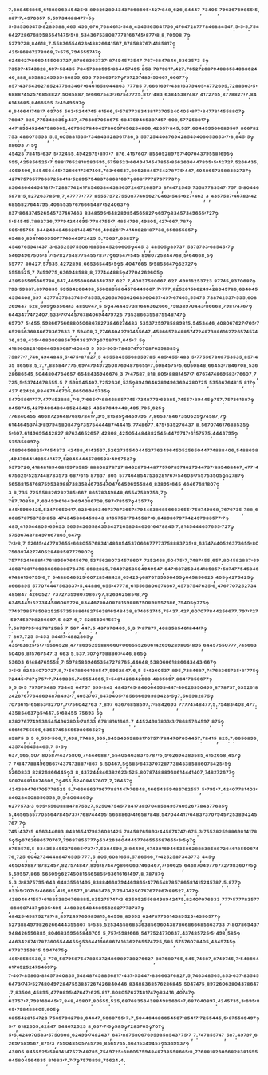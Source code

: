 ⁷:⁶⁸⁸⁴⁵⁶⁸⁶⁵·⁶¹⁶⁸⁸⁰⁶⁸⁴⁵⁴²⁵′³,⁸⁹⁸²⁶²⁸⁰⁴³⁴³⁷⁸⁶⁸⁶⁰⁵'⁴²⁷′⁸⁴⁸·⁶²⁶·⁸⁴⁴⁴⁷,⁷³⁴⁰⁵,⁷⁹⁶³⁶⁷⁶⁹⁸⁵⁵′⁵·⁸⁸⁷′⁷:⁴⁹⁷⁰⁶⁵⁷,⁵:⁵⁹⁷³⁴⁶⁸⁸⁴⁷⁷'⁵‽⁵'⁵⁸⁵⁹⁶⁹⁴⁷⁵′⁸²⁸⁹⁵⁸⁸·⁴⁶⁵'⁴⁹⁶·⁶⁷⁶·⁷⁶⁸⁴⁶¹³′⁵⁴⁸·⁴⁹⁴⁵⁵⁶⁵⁶⁴¹⁷⁹⁶·⁴⁷⁶⁴⁷²⁸⁷⁷⁷⁸⁴⁶⁸⁸⁴⁵⁴⁷:⁵'⁵′⁵:⁷⁵⁴⁶⁴²⁷²⁸⁶⁷⁶⁸⁹⁵⁸⁵⁵⁴¹⁴⁷⁵′⁵'⁸·⁵³⁴³⁶⁷⁵³⁸⁰⁸⁷⁷⁷⁸¹⁶⁶⁷⁴⁵'⁸⁷⁷′⁸·⁸·⁷⁰⁵⁰⁸·⁷‽⁵²⁷⁹⁷²⁸·⁸⁴⁶¹⁸·⁷:⁵⁵⁸³⁶⁵⁵⁴⁶²³′⁴⁸⁸²⁶⁶⁴¹⁵⁶⁷·⁶⁷⁸⁵⁸⁸⁷⁶⁷′⁴¹⁸⁵⁸¹⁷‽⁴²⁵′⁸⁶⁸⁶⁷²⁷⁸⁸⁶⁸·⁷'⁵⁷⁵·⁷⁹⁴⁵⁵⁵⁷⁴⁷‽⁶²⁴⁶⁶²⁷′⁸⁶⁶⁰⁴⁵⁵⁰⁶³⁷²⁷·⁸⁷⁸⁶⁸³⁶³⁷³⁷'⁸⁷⁴⁹⁴⁵⁷³⁵⁴⁷,⁷⁶⁷'⁶⁸⁴⁷⁸⁴⁶·⁶³⁶³⁵⁷³,⁵‽⁷³⁵⁹⁷′⁴⁷⁴³⁶²⁸·⁴⁹⁷'⁵³⁴³⁵,⁷⁸⁴⁵⁷³⁸⁸⁵⁹⁵′⁸⁶⁴⁴⁵⁷⁴⁹⁵,⁸⁵³,⁷⁸⁷⁹⁸¹⁷:⁴²⁷:⁷⁶⁵²⁷²⁶⁸⁷⁹⁴⁰⁸⁶⁵³⁴⁰⁶⁸⁶²⁴⁴⁶·⁸⁸⁸·⁸⁵⁵⁸⁸²⁴⁹⁵³⁵'⁸⁶⁸⁹⁵·⁶⁵³,⁷⁵⁵⁶⁶⁵⁷⁹⁷‽⁷⁹⁷²⁵⁷⁴⁸⁵'⁵⁹⁶⁶⁷·⁶⁶⁶⁷⁷‽⁸⁵⁷′⁴³⁷⁵⁴³⁶²⁷⁸⁵²⁴⁷⁷⁶⁸³⁴⁶⁷'⁶⁴⁶¹⁶⁵⁸⁰⁴⁴⁸⁶³,⁷⁷⁷⁸⁵,⁷:⁶⁶⁶¹⁶⁹⁷′⁴³⁸¹⁶³⁷⁹⁴⁰⁵'⁴⁷⁷²⁶⁹⁵:⁷²⁸⁸⁶⁰³′⁵'⁶⁸⁸⁸⁷⁴⁵²⁵⁷⁶⁸⁵⁸⁸²⁷:⁵⁰⁸⁵⁸⁸⁷·⁵'⁶⁶⁶⁷⁵⁴³′⁷⁶⁷⁵⁴⁷⁷²⁵:⁸¹⁷'⁴⁸³,⁶³⁸⁴⁵³⁸⁷⁴⁸⁷,⁴¹⁷²⁷⁶⁵·⁸⁷⁷⁸⁸²⁷'⁷:⁸⁴⁶¹⁴³⁶⁸⁵:⁸⁴⁶⁶⁵⁹⁵,³′⁴⁹⁴⁹⁵⁹⁷‽⁶·⁶⁴⁶⁶⁴¹⁷⁴⁸¹⁷,⁶⁹⁷⁰⁵,⁵⁶³′⁵²⁴⁴⁷⁴⁵,⁶¹⁵⁶⁶·⁵′⁵⁷⁸⁷⁷³⁸³⁴³⁸¹⁷³⁷⁰⁵²⁴⁰⁴⁰⁵'⁸⁷⁷'⁸⁴⁷⁷⁸¹⁴⁵⁵⁸⁸⁰⁷‽⁷⁶⁸⁴⁷,⁸²⁵·⁷⁷⁵³⁴²⁸³⁵‽⁴³⁷·⁴⁷⁶³⁸⁹⁷⁰⁵⁸⁶⁷⁵,⁶⁸⁴⁷⁵⁹⁴⁶⁵³⁸⁷⁴⁵⁷'⁶⁰⁸·⁵⁷⁷²⁵⁸⁸¹⁷‽⁴⁴⁷′⁸⁵⁵⁴⁵²⁴⁴⁷⁵⁸⁶⁶⁶⁵:⁴⁶⁷⁶⁵³⁷⁸⁴⁰⁴⁹⁷⁸⁶⁰⁵⁷⁶⁵⁶²⁵⁴⁸⁰⁶·⁴²⁶⁵⁷′⁸⁴⁵:⁵³⁷:⁶⁰⁴⁴⁵⁹⁵⁶⁶⁶⁸⁹⁵⁶⁷,⁸⁶⁶⁷⁸²⁷⁵³,⁴⁸⁶⁰⁷⁵⁵⁹³,⁵:⁵·⁶⁰⁵⁸⁸¹⁵³⁵′⁷³⁴⁸⁴³⁵²⁸⁹⁶¹⁷⁸⁶·³,⁵⁵⁷²⁵⁴⁴⁰⁸⁷⁶⁹⁴²⁸⁵⁴⁹⁴⁰⁶⁰⁵⁹⁶⁵³′⁷′⁸·⁸⁴⁵'⁵‽⁸⁸⁶⁹³,⁷'⁵‽⁴⁵⁴²⁵,⁷⁸⁴¹⁵'⁶³⁷,⁵'⁷²⁴⁵⁵·⁴⁹⁴²⁶⁷⁵'⁸⁹⁷'⁷,⁸⁷⁶·⁴¹⁵⁷⁶⁰⁷'⁸⁵⁵⁰⁵²⁸⁹⁷⁵⁷′⁴⁰⁷⁰⁴³⁷⁹⁵⁵⁸¹⁶⁹⁵‽⁵⁹⁵·⁴²⁵⁸⁵⁶⁵²⁵'⁷,⁵⁸⁸¹⁷⁶⁵²⁸¹⁸⁹⁸³⁵⁹⁵:⁵⁷⁵⁸⁵²³′⁶⁶⁴⁹⁴⁷⁴⁵⁴⁷⁸⁵⁵′⁸⁵⁶²⁶³⁶⁴⁴⁷⁸⁹⁵'⁵′⁴²⁷²⁷:⁵²⁶⁶⁴³⁵·⁴⁰⁵⁹⁴⁰⁶·⁶⁴⁵⁴⁵⁶⁴⁴⁵'⁷²⁶⁶⁶¹⁷³⁶⁷⁴⁰⁵:⁷⁸³′⁶⁶⁵³⁷:⁸⁰⁵²⁶⁸⁴⁵⁷⁵⁴²⁷⁸⁷⁷⁵′⁴⁴⁷·⁴⁰⁴⁸⁶⁵⁷²⁵⁸⁸³⁸²⁷³⁷‽⁴²⁷⁴⁷⁵⁷⁶⁵⁷⁷⁶⁶³⁷²⁵⁸⁴¹³′⁵²⁸⁹⁵⁷⁵⁴⁸³⁷³⁸⁶⁸¹⁶⁰⁷‽⁸⁶⁸¹⁷⁷⁷²⁷⁶⁷⁷⁷³⁷‽⁸³⁶⁴⁸⁶⁴⁴⁴⁹⁴¹⁸¹⁷'⁷²⁸⁸⁷⁷⁴²⁴¹⁷⁸⁵⁴⁶³⁸⁴⁴³⁸⁹⁶⁹⁷²⁴⁶⁷²⁶⁸⁵⁷³,⁸⁷⁴⁴⁷²⁵⁴⁵,⁷³⁵⁸⁷⁷⁸³⁵⁴⁷'⁷⁵⁷,⁵′⁸⁰⁴⁴⁶⁵⁸⁷⁸¹⁵·⁸²⁷²⁶³⁷⁸⁵′⁸·⁷·⁴⁷⁷⁷⁷'⁷⁷⁷,⁸⁵⁵⁵⁷⁹⁷²⁷⁵⁵⁰⁸⁷⁷⁴⁶⁵⁶²⁷⁰⁴⁶³′⁵⁴⁵'⁶²⁷'⁴⁶³,³,⁴³⁵⁷⁵⁸⁷′⁴⁶⁷⁸³′⁴²⁶⁸⁵⁵⁸²⁷⁶⁴⁴⁷⁹⁵:⁴⁰⁶⁵⁵³⁵⁷⁶⁷⁶⁶⁶⁵⁴⁸⁷'⁵²⁴⁰⁶³⁷‽⁸³⁷′⁸⁶⁴³⁷⁴⁵²⁶⁵⁴⁵⁷³⁷⁴⁶⁷⁴⁶³,⁸³⁴⁸⁵⁹⁵′⁶⁴⁸²⁸⁹⁸⁵⁴⁵⁶⁵⁸²⁷‽⁶⁹⁷‽⁸³⁴⁵⁷³⁴⁹⁶⁵⁵′⁷²⁷‽⁵'⁵⁴⁵⁴⁵:⁷⁸⁸²⁷³⁶·⁷⁷⁷⁹⁴²⁴⁴⁶⁹⁵′⁷⁷⁸⁴⁷⁵⁵′⁷,⁴⁸⁵⁴⁷⁹⁶·⁴⁹⁸⁰⁵·⁴²⁷′⁶⁶⁷·⁷⁸⁷‽⁵⁰⁵′⁶⁵⁷⁵⁵,⁶⁴⁴²⁴³⁴⁸⁴⁶⁶²⁸¹⁴³⁴⁵⁷⁶⁶·⁴⁰⁸²⁶¹⁷'⁴¹⁴⁰⁸²⁸¹⁸⁷⁷³⁸·⁶⁵⁶⁸⁵⁵⁸⁵⁷‽⁶⁹⁴⁸⁶·⁸⁹⁴⁷⁴⁶⁶⁹⁵⁰⁷⁷⁷⁴⁶⁴⁴⁹⁷²⁴²⁵,⁵:⁷⁹⁶³⁷:⁶³⁸⁹⁷‽⁴⁵⁴⁶⁷⁶⁵⁹⁴¹⁴³⁷,³′⁶³⁵²⁵⁹⁷⁵⁵⁰⁶¹⁶⁸⁵⁶⁸⁴⁵²⁶⁰⁶⁰⁵‽⁴⁴⁵,³,⁴⁸⁵⁰⁵‽⁸⁹⁷³⁷,⁵³⁷⁹⁷⁹³′⁶⁸⁵⁴⁵'⁷‽⁵⁴⁶⁹⁴⁹⁶⁷⁵⁰⁵′³,⁷′⁵⁷⁸²⁷⁶⁴⁸⁷⁷⁵⁴⁵⁵⁷⁸⁷′⁷‽⁶⁹⁵⁴⁷'⁵⁴⁵,⁸⁹⁸⁰⁷²⁵⁸⁴⁴⁷⁶⁸·⁵'⁶⁴⁶⁶⁸·⁵‽⁵⁹⁷⁷⁷,⁸⁰⁴²⁷·⁵⁷⁶³⁵·⁴²⁷²⁸⁹⁸·⁶⁶⁵³⁶⁵⁴⁴⁵'⁵‽⁵·⁴⁰⁴⁷⁶⁶⁵·⁵′⁵⁸⁵³⁶⁴⁷‽⁵²⁷²⁷‽⁵⁵⁵⁶⁵²⁵·⁷,⁷⁴⁵⁹⁷⁷⁵·⁶³⁶⁹⁴⁸⁵⁸⁸·⁸·⁷⁷⁷⁴⁴⁴⁸⁸⁵‽⁴⁷⁷⁰⁴²⁶⁹⁶⁰⁵‽⁴³⁸⁵⁸⁵⁵⁶⁵⁶⁶⁵⁷⁸⁶·⁶⁴⁷·⁴⁶⁵⁵⁶⁰⁸⁶⁴³⁴⁸⁷³⁷,⁶²⁷,⁷:⁴⁰⁸³⁷⁵⁸⁰⁶⁶⁷:⁶²⁷,⁴⁹⁸¹⁶²⁵³⁷²³,⁸⁷⁷⁴⁵·⁸³⁷⁰⁶⁸⁷‽⁷⁹³′⁵⁹⁸³⁷:⁸⁹⁷⁰⁸³⁵,⁵⁹⁵³⁴²⁶⁶⁴⁹⁸·⁵⁵⁶⁰⁸⁹⁵⁸⁶⁴⁵⁷⁶⁴⁴⁹⁶⁰⁷:⁷'⁷⁷⁷·⁸²⁵²⁶¹⁵⁶⁶²⁴⁹⁴²⁸⁰⁴⁵⁷⁸⁶·⁶³⁴⁰⁴⁵⁴⁹⁵⁴⁴⁰⁸·⁶⁹⁷,⁴³⁷⁷⁸³⁷⁶⁸³⁷⁴⁵'⁷⁸⁵⁵⁵:⁶²⁶⁵⁸⁷⁶³⁶²⁶⁴⁸⁹⁶⁰⁴⁵⁷′⁴⁹⁷′⁶⁷⁴⁶⁵:⁵⁵⁴⁷⁵,⁷⁸⁸⁷⁴²⁵³⁷'⁵⁹⁵:⁶⁰⁸²⁶⁹⁴⁴⁷,⁵²⁸·⁶⁰⁵‽⁶³⁵⁶⁴¹³,⁴⁸⁵⁰⁷⁴⁷·⁵,⁵‽⁴⁷⁴⁴⁴⁹⁷³⁸¹⁶⁴⁶³⁶²⁶⁶⁶·⁷⁹⁸³⁸⁹⁷⁰⁴⁴³′⁸⁶⁶⁶⁸·⁷⁹⁸¹⁷⁴⁷⁶⁷‽⁶⁴⁴³⁴⁷⁷⁴⁷²⁴⁰⁷·⁵³³′⁷′⁷⁴⁴⁵⁷⁶⁷⁸⁴⁰⁶⁹⁴⁴⁷⁹⁷²⁵,⁷³⁵³⁸⁶⁶³⁵⁵⁸⁷⁵⁵⁴⁸⁷⁴⁷‽⁶⁹⁷⁰⁷,⁵'⁴⁵⁵:⁵⁹⁸⁶⁶⁷⁵⁶⁶⁸⁸⁰⁵⁰⁶⁸⁶⁷⁸²⁷³⁸⁴⁶²⁷⁴⁴⁸³,⁵³⁵³⁷²⁵⁹⁷⁸⁵⁸⁸⁹⁸¹⁵:⁵⁴⁵³⁴⁴⁶·⁴⁰⁸⁰⁶⁷⁶²⁷′⁷⁰⁵′⁷⁶⁵²⁸⁵⁶³⁶⁸⁴⁶⁶⁷⁸³⁶⁷⁶³³,⁷,⁵⁹⁴⁰⁸·⁷·⁷⁷⁴⁶⁴⁰⁴²⁷⁹⁷⁴⁵⁵⁶⁴⁷:⁴⁵⁸⁶⁶⁵⁷⁸⁴⁸⁸⁵⁷⁴⁷²⁴⁸⁷³⁸⁸⁶¹⁶²⁷²⁶⁵⁷⁴⁵⁷⁴³⁶·⁸³⁸·⁴³⁵′⁴⁶⁸⁰⁸⁰⁸⁸⁵⁶⁷⁹⁴³⁸³⁷′⁷‽⁶⁷⁵⁸⁷⁹⁷·⁶⁴⁵'⁷,⁵‽⁴¹⁸⁵⁶⁰⁸²⁴¹⁶⁶⁶⁴⁶⁵⁸⁹⁶⁸⁷′⁴⁰⁸⁴⁵,⁵,⁵⁹³′⁵⁰⁵'⁷⁸⁴⁶⁷⁴⁷⁰⁷⁰⁸⁷⁶³⁵⁸⁶⁸⁵‽⁷⁵⁸⁷⁷′⁷·⁷⁴⁶·⁴⁹⁴⁴⁸⁴⁵·⁵'⁴⁷⁵'⁸⁷⁸²⁷·⁵,⁴⁵⁵⁵⁸⁴⁵⁵⁵⁶⁸⁹⁵⁹⁷⁸⁵,⁴⁸⁵′⁴⁵⁵'⁴⁸³,⁵'⁷⁷⁵⁵⁶⁷⁸⁰⁸⁷⁵³⁵³⁵·⁸⁵⁷′⁴³⁵,⁸⁶⁵⁶⁸·⁵·⁷:⁷:⁸⁸⁵⁸⁴⁷⁷⁷⁵·⁶⁹⁷⁴⁷⁹⁴⁹⁷²⁵⁰⁸⁷⁶⁹⁴⁸⁷⁶⁶⁵⁵'⁷:⁶⁰⁸⁴⁵⁷⁵'⁵:⁶⁰⁵⁰⁸⁴⁸·⁶⁶⁴⁵³′⁷⁸⁴⁶⁷⁰⁸·⁵³⁶²⁸⁶⁸⁶⁵⁴⁵·⁵⁰⁴⁴⁸⁰⁴⁷⁶⁴⁶⁵⁷,⁶⁵⁴⁸⁴³⁵⁹⁴⁶⁶⁷⁶·³,⁷'⁴⁷⁵⁸⁷·⁸¹⁸·⁸⁰⁵'⁸⁸⁸¹⁴⁵⁷′⁷'⁶⁷⁶⁷⁴⁷⁴⁸⁶⁹⁵⁸³′⁷⁶⁶⁰⁷·⁷,⁷²⁵·⁵′⁵³⁷⁴⁴⁶⁷⁸⁵⁵⁵:⁵,⁷,⁵⁹⁸⁹⁴⁵⁴⁰⁷:⁷²⁵²⁶³⁶·⁵³⁵‽⁸⁹⁴⁹⁶⁴⁶²⁸⁹⁴⁹⁶³⁶⁹⁴²⁸⁰⁷²⁵,⁵³⁵⁶⁶⁷⁶⁴⁸¹⁵,⁸¹⁷‽⁴²⁷,⁶²⁴²⁶·⁸⁸⁴⁸⁷⁴⁴⁶⁷⁰⁵:⁶⁶⁵⁰⁶⁹⁴⁹⁷³⁵‽⁵⁴⁷⁰⁵⁸⁶¹⁷⁷⁷:⁴⁷⁷⁴⁵³⁸⁸⁸·⁷′⁶·⁷′⁶⁶⁵′⁷'⁸⁸⁴⁶⁸⁸⁵⁷⁷⁴⁵'⁷³⁴⁸⁷⁷³′⁶³⁸⁸⁵·⁷⁴⁵⁵⁷'⁸⁹⁴⁴⁵‽⁷⁵⁷:⁷⁵⁷³⁶¹⁶⁸⁷‽⁸⁴⁵⁰⁷⁴⁵:⁴²⁷⁹⁴⁰⁶⁴⁸⁶⁴⁰⁵²⁴³⁴²⁵,⁴³⁵⁸⁷⁶⁴⁹⁴⁴⁸·⁴⁰⁵·⁷⁰⁵·⁶²⁵‽⁷⁷⁴⁸⁴⁰⁴⁵⁵,⁴⁶⁶⁸⁷²⁶⁶⁴⁸⁷⁶⁸⁶⁷⁸⁴¹⁷:³′⁵·⁸¹⁵⁸⁵‽⁴⁴⁵⁹⁷⁹⁵,⁷:⁸⁶⁵³⁷⁸⁴⁶⁷³⁵⁰⁵²⁵‽⁷⁴⁵⁸⁷·⁷‽⁶¹⁴⁴⁶⁴⁵³⁷⁴³′⁸⁹⁷⁹⁴⁵⁸⁰⁸⁴⁷‽⁷³⁵⁷⁵⁴⁴⁴⁴⁸⁷'⁴⁴⁴¹⁵·⁷⁷⁴⁸⁶⁷⁷·⁴⁷⁵'⁶³⁵²⁷⁶⁴³⁷,⁸·⁵⁶⁷⁰⁷⁴⁶¹⁷⁶⁸⁸⁵³⁵‽⁵′⁶⁰⁷:⁶¹⁴⁹⁶⁹⁵⁴⁴²⁸²⁷,⁸⁷⁶³⁴⁶⁵²⁶⁵⁷:⁴²⁸⁰⁸·⁴²⁵⁰⁵⁴⁴⁸⁴⁸⁸²⁵⁴⁵′⁴⁴⁷⁹⁷⁴⁷'⁶¹⁵⁷⁵⁷⁵:⁴⁴⁴³⁷⁹⁵‽⁵²⁵³⁵⁸⁸⁹⁷‽⁴⁵⁸⁹⁶⁶⁵⁶⁸²⁵′⁷⁴⁵⁴⁸⁷³,⁴²⁴⁶⁸·⁴¹⁴³⁵³⁷:⁵²⁶²⁷³⁵⁵⁴⁰⁴⁴⁵²⁷⁷⁶³⁴⁹⁶⁴⁵⁰⁵²⁵⁶⁵⁰⁴⁴⁷⁷⁴⁸⁸⁸⁴⁰⁶·⁵⁴⁸⁸⁶⁹⁸·⁴⁹⁴⁷⁶⁴⁴¹⁴⁸⁶⁵⁴¹⁴⁷⁷·⁵²⁸⁴⁵⁴⁴⁴⁵⁷⁸⁶⁵⁰³′⁴⁹⁶⁷⁵²⁷‽⁵³⁷⁰⁷²⁶·⁴¹⁸⁴⁸¹⁸⁹⁴⁶⁸¹⁵⁹⁷³⁵⁸⁵'⁸⁸⁸⁰⁸²⁷⁸⁷²⁷′⁸⁴⁶²⁸⁷⁶⁴⁴⁸⁷⁷⁵⁷⁶⁷⁸⁹⁷⁴⁶²⁷⁹⁴⁴⁷³⁷′⁸³⁵⁴⁶⁸⁴⁶⁷·⁴⁷⁷'⁴⁶⁷⁵⁶²⁵′⁵²⁵⁷⁴⁴⁸⁷⁸³⁵⁷³,⁶⁸⁷′⁶¹⁵,⁸⁷⁶³⁷,⁸⁰⁵,⁵⁷⁷⁴⁶⁴⁸⁵⁴⁷⁵³⁶²⁸¹⁷⁶⁷'⁵⁴⁶⁰³′⁷⁵⁵⁷⁵³⁵⁰⁵‽⁵²⁷⁸⁷‽⁵⁶⁵⁶⁸¹⁵⁴⁷⁶⁸⁷⁵⁹⁵³⁸⁹⁸⁸⁷³⁸³⁵⁸⁴⁶⁷³⁵⁴⁷⁰⁴⁷⁶⁴⁵⁹⁶⁹⁵⁵⁸⁴⁶·⁸³⁸⁹⁵'⁶⁴⁵,⁴⁶⁴⁶⁷⁶⁸¹⁸⁰⁷‽³,⁸·⁷³⁵,⁷²⁵⁵⁵⁸⁸²⁶²⁸²⁷⁸⁵'⁶⁶⁷,⁸⁶⁵⁷⁸³⁴⁹⁸⁴⁸·⁶⁵⁵⁴⁷⁵⁸⁹⁷⁵⁶·⁷‽⁷⁸⁷:⁷⁰⁸⁵⁸·⁷:⁶³⁴⁹³′⁶¹⁶⁴³′⁶⁹⁴⁰⁸⁶⁷⁰⁸·⁵⁸⁷'⁷⁸⁵⁵⁷‽⁴³⁵⁷⁷‽⁸⁴⁵′⁵⁹⁶⁰⁴²⁵:⁵³⁴⁷⁵⁶⁵⁰⁶¹⁷:⁸²³′⁶²⁶³⁴⁶⁷³⁷⁸⁷³⁶⁵⁷⁴⁷⁹⁴⁴⁸³⁸⁶⁸⁵⁶⁶⁶³⁶⁵⁵'⁷⁵⁸⁷⁴⁹⁸⁶⁸·⁷⁶⁷⁶⁷³⁵,⁷⁸⁸·⁶⁰⁶⁸⁵⁷⁸⁷⁵³⁷³³′⁸⁵³,⁴⁷⁴³⁴⁵⁸⁶⁶⁴⁵⁹⁸⁴³,⁸¹⁶⁵⁷⁵⁸¹⁷⁶⁴⁵⁵⁸⁷'⁶·⁸⁴⁸⁹⁸⁶⁷⁹⁷⁷⁴²⁴⁹⁷⁹⁸³⁵⁷⁷′⁷‽⁴⁸⁵·⁴¹⁵⁵⁴⁴⁸⁰⁵'⁶⁵⁶⁹³,⁵⁶⁵⁵⁴³⁶⁵⁵⁸⁴³⁵³⁴³⁷²⁶⁵⁸⁹⁴⁴⁶⁹⁶¹⁶⁴⁷⁸⁸⁴⁵′⁷:⁸¹⁴⁵⁴⁴⁴⁶⁵⁷⁶⁵⁵′⁷²⁷‽⁵⁷⁵⁹⁶⁷⁴⁸⁷⁸⁴⁹⁷⁰⁶⁷⁸⁶⁵·⁶⁴⁷‽⁷′³′⁸·⁷,⁵²⁶¹⁵′⁴⁴⁷⁷⁸⁷⁶⁵⁵'⁶⁶⁸⁰⁵⁵⁷⁶⁸³⁴¹⁴⁸⁶⁸⁵⁴⁵³⁷⁰⁶⁶⁶⁷⁷⁷⁷³⁷⁵⁸⁸⁸³⁷³⁵'⁸·⁶³⁷⁴⁷⁴⁴⁰⁵²⁶³⁷³⁶⁵⁵'⁸⁰⁷⁵⁶³⁸⁷⁴²⁷⁷⁴⁰⁵²⁸⁴⁸⁸⁵⁸⁷⁷⁷⁹⁸⁰⁷‽⁷⁵⁷⁷⁵²⁴¹⁶⁸⁸¹⁴⁷⁶¹⁸⁹⁵⁰⁷⁶⁴⁵⁶⁷⁶·⁵³⁷⁵⁶²⁸⁰⁷³⁴⁵⁷⁸⁶⁰⁷,⁷²⁵²⁴⁶⁸·⁵⁰⁴⁷⁵'⁷·⁷⁴⁸⁷⁴⁵⁵·⁶⁵⁷:⁸⁰⁴⁵⁸²⁸⁸⁷'⁶⁹⁴⁸⁶³⁷⁸⁸¹⁷⁸⁶⁸⁶⁶⁸⁶⁸⁸⁸⁰⁷⁶⁴⁷⁵,⁸⁶⁸²⁸²⁵:⁷⁶⁴⁹⁷²⁵⁸⁵⁰⁴⁹⁴⁹⁵⁴⁷,⁶⁴⁷′⁶⁸⁷²⁵⁰⁴⁶⁴¹⁸⁵⁸⁵⁷'⁵⁸⁷⁴⁷⁷⁵⁴⁵⁸⁴⁶⁶⁷⁴⁸⁶¹⁵⁰⁷⁵⁵′⁶·⁷,⁵′⁴⁸⁸⁰⁴⁶⁵²⁵′⁶⁰⁷²⁸⁵⁴⁸⁴²⁸·⁶⁹⁴²⁵‽⁶⁸⁷⁶⁷³⁵⁶⁵⁰⁴⁵⁵‽⁶⁴⁵⁸⁵⁶⁶²⁵,⁴⁰⁵‽⁴²⁷⁵⁴²⁵‽⁸⁶⁶⁶⁸⁹⁵,⁵⁷⁷⁰⁷⁴⁴⁴⁷⁵⁶³⁶³⁷'⁵:⁴⁴⁸⁸⁶·⁶⁵⁵'⁴⁷⁷⁷⁸·⁶¹⁵⁵⁶⁵⁸⁰⁶⁹⁷⁴⁶⁶⁷·⁴⁵⁷⁶⁷⁵⁴⁷⁶³⁵′⁶·⁴⁷⁶⁷⁷⁰⁷²⁵²⁷³⁴⁴⁸⁵⁸⁴⁷,⁴²⁶⁰⁵²⁷,⁷³⁷²⁷³⁵⁹⁸⁰⁷⁹⁸⁶⁷‽⁷:⁸²⁶³⁶²⁵⁸⁵'⁸·⁷‽⁶³⁴⁵⁴⁴⁵'⁵²⁷³⁴⁴⁵⁸⁶⁰⁶⁹⁷²⁶·⁸³⁴⁴⁶⁷⁸⁰⁴⁰⁸⁷⁸¹⁵⁹⁸⁸⁶⁷⁵⁰⁸⁹⁸⁹⁵⁷⁶⁸⁶·⁷⁹⁴⁰⁵‽⁷⁷⁵‽⁷⁷⁴⁹⁷⁹⁸⁵⁷⁸⁵⁰⁸²⁵²⁵⁵⁷³⁵³⁸⁸⁶¹⁸²⁷⁵⁶³⁸¹⁶⁹⁴⁸⁴³⁸·⁸⁷⁴⁶⁵³⁷⁴⁵·⁷⁵⁴³⁷:⁴²⁷·⁶⁰⁷⁰⁷⁷⁸⁴⁴²⁵⁶⁶⁷⁷:⁷⁹⁷′⁷²⁷,⁵⁹⁷⁴⁵⁸⁷⁹⁸²⁶⁶⁸⁹⁷:⁵,⁸²⁷'⁶·⁷,⁵²⁸⁵⁶⁰⁶¹⁵⁵⁷‽⁷:⁵⁸⁷⁹⁷⁹⁵′⁶²⁷⁸⁷²⁵⁸⁵,⁷,⁵⁶⁷,⁴⁴⁷:⁵,⁴³⁷³⁷⁰⁴⁰⁵·⁵·³,⁷′⁸⁷⁸⁷⁷·⁴⁰⁸³⁵⁸⁵⁴⁶¹⁸⁴⁴¹⁷‽⁷,⁸⁶⁷:⁷²⁵,⁵′⁴⁵³,⁵⁴⁴¹⁷′⁴⁸⁸²⁸⁶⁵‽⁴³⁵′⁶³⁶²⁵′⁵'⁷'⁵⁵⁶⁶⁵²⁸·⁴⁷⁷⁸⁶⁹⁵²⁵⁵⁸⁸⁶⁶⁶⁰⁷⁰⁶⁶⁵⁵⁵²⁶⁰⁶¹⁴²⁶⁹⁶²⁸⁹⁸⁰⁵'⁸⁹⁵,⁶⁴⁴⁵⁷⁵⁵⁰⁷⁷⁷·⁷⁴⁵⁶⁶³⁵⁰⁴⁰⁶·⁸¹⁵⁷⁶⁷⁵⁴⁷·³,⁶⁶³,⁵·⁵³⁷·⁷⁰⁷‽⁷⁹⁸⁸⁸⁰⁷′⁴⁴⁶·⁸⁶⁵‽⁵³⁶⁰³,⁶¹⁴⁸⁴⁷⁶⁵⁵⁵⁸·⁷'⁵⁹⁷⁸⁵⁸⁶⁹⁴⁶⁵³⁵⁴⁷²⁷⁸⁷⁶⁵:⁴⁴⁶⁴⁸·⁵³⁸⁰⁶⁰⁶¹⁸⁸⁶⁶⁴³⁴⁴³′⁶⁶⁷‽³′⁵′³,⁸²⁴²⁴⁰⁷⁰⁷²⁷:⁸·⁷'⁵⁶⁷⁸⁶⁰⁶¹⁶⁸⁵⁴⁷·⁵⁹⁵²⁸⁴⁷:⁶·⁵,⁵'⁴²⁶⁰⁵³⁷,⁸⁹⁵·⁷³⁸⁴⁶⁸⁷·⁷⁴⁷⁶⁸³⁶⁵⁷²⁵'⁸¹⁷⁷⁵‽⁷²⁴⁴⁵'⁷⁸⁷‽⁷⁵⁷′⁷:⁷⁴⁶⁹⁸⁰⁵:⁷⁴⁵⁵⁵⁴⁶⁶⁵·⁷'⁵⁴⁸¹⁴²⁶⁶⁴²⁶⁰³,⁴⁸⁶⁵⁶⁹⁷·⁸⁶⁴¹⁷⁸⁵⁰⁶⁷⁷‽⁵·⁵,⁵'⁵,⁷⁵⁷⁵⁷⁵⁴⁸⁵,⁷³⁴⁴⁵,⁶⁴⁷⁵⁷,⁶⁹⁵′⁸⁴³,⁴⁸⁴³⁷⁴⁵′⁸⁴⁶⁰⁶⁴⁵⁵³′⁴⁴⁷′⁴⁰⁶²⁶³⁵⁰⁴⁹⁵·⁸⁷⁷⁸⁷³⁷·⁶³⁵²⁶¹⁸²⁴²⁶⁷⁶⁷⁷⁶⁴⁸⁶⁹⁴⁸⁷⁸⁴⁹³′⁷·⁴⁰⁵³⁷⁰⁷·⁶⁴⁷⁹⁴⁰⁵′⁷⁸⁵⁶⁶⁶⁶⁹⁸⁹⁸⁹⁴²³′⁵‽⁷:⁵⁶⁵⁹⁸²⁸⁷⁵‽⁷⁰⁷³⁶¹⁵'⁶⁵⁸⁵³′⁸²⁷⁰⁷:⁷′⁷⁵⁶⁰⁴²⁷⁶³,⁷·⁸⁹⁷,⁶³⁶⁷⁶⁸⁵⁸⁵⁹⁷:⁷′⁵⁸⁴²⁶⁹³,⁷⁷⁷⁷⁴⁷⁴⁸⁴⁷⁷:⁵:⁷⁹⁴⁸³′⁴⁰⁸·⁴⁷⁷:⁴³⁵⁸⁵⁴⁶³⁷‽⁵'⁴⁴⁷:⁵'⁶⁸⁴⁵⁵,⁷⁵⁶⁹³,⁵‽⁸³⁸²⁷⁶⁷⁷⁴⁹⁵³⁶⁵⁴⁵⁴⁹⁶²⁸⁰³′⁷⁸⁵³³,⁶⁷⁸¹⁸¹⁶¹⁶⁶⁵:⁷,⁴⁴⁵²⁴⁹⁸⁷⁸³³′³′⁷⁸⁶⁸⁵⁷⁶⁴⁵⁹⁷,⁸⁷⁵‽⁶⁵⁶¹⁶⁷⁵⁵⁵⁹⁵·⁶³⁵⁵⁷⁴⁵⁶⁵⁵⁵⁹⁸⁰⁵⁶⁵²⁷‽⁸⁹⁸⁷⁵,³,⁵,⁶·⁵⁹⁵′⁵⁰⁶·⁷·⁴⁹⁸·⁷⁷⁴⁸⁵·⁶⁶⁵:⁶⁴⁵³⁴⁰⁵⁹⁸⁶⁸¹⁷⁰⁷⁵⁷′⁷⁸⁴⁴⁷⁰⁷⁰⁵⁴⁴⁵⁷:⁷⁸⁴¹⁵,⁸²⁵:⁷:⁶⁶⁵⁰⁸⁹⁶·⁴³⁵⁷⁴⁵⁶⁴⁵⁸⁴⁶⁵:⁷,⁵'⁵‽⁶³⁷·⁵⁶⁵:⁵⁰⁷,⁸⁰⁵⁸⁷'⁴³⁷⁵⁸⁰⁶·⁷'⁴⁴⁴⁶⁸⁸⁷·⁵⁵⁴⁰⁵⁴⁶³⁸³⁷⁵⁷⁸⁷′⁵·⁵′⁶²⁶⁹⁴³⁸³⁵⁸⁵·⁴¹⁵²⁶⁵⁸·⁴⁵⁷‽⁷,⁷'⁸⁴⁷⁷⁸⁸⁴⁹⁶⁹⁶⁶⁷′⁴³⁷⁴⁷³⁸⁸⁷'⁸⁶⁷,⁵·⁵⁰⁴⁶⁷:⁵‽⁵⁸⁵′⁶⁴⁷³⁷⁰⁷²⁸⁷⁷³⁸⁴⁵³⁸⁵⁸⁸⁶⁰⁷⁵⁴²⁵'⁵‽⁵²⁶⁰⁸³³,⁸²⁸²⁶⁸⁶⁶⁴⁴⁵‽³,⁸·⁴³⁷²⁴⁴⁸⁴⁶³⁸²⁶²³′⁵²⁵:⁸⁰⁷⁸⁷⁴⁸⁸⁸⁹⁶⁸⁶¹⁴⁴⁴¹⁴⁰⁷·⁷⁴⁸²⁷²⁶⁷⁷‽⁵⁰⁸⁷⁶⁸⁸¹⁴⁸⁷⁴⁶⁰⁵·⁷‽⁴⁵⁵:⁵²⁴⁰⁸⁴⁵⁷⁶⁰⁷·⁷·⁷⁶⁴⁵⁷‽⁴³⁴³⁸⁰⁴⁷⁶¹⁷⁰⁵⁷⁷⁸⁵²⁵,⁵:⁷′⁶⁶⁶⁸⁶³⁷⁹⁶⁷⁷⁸⁸¹⁴⁴⁷′⁷⁶⁶⁴⁸·⁴⁶⁶⁵⁴³⁵⁹⁴⁸⁶⁷⁶²⁵⁵⁷,⁵'⁷⁹⁵'⁷:⁴²⁴⁰⁷⁷⁸¹⁴⁰³′⁸⁴⁶²⁸⁴⁵⁰⁸⁶⁵⁶⁵⁵⁸·⁵·⁵′⁸⁰⁶⁴⁸⁶⁵‽⁶²⁷⁷⁵⁷³′³,⁶⁹⁵'⁵⁵⁶⁰⁸⁸⁸⁴⁷⁸⁷⁵⁶²⁷:⁵²⁵⁰⁴⁷⁵⁴⁵′⁷⁸⁴¹⁷³⁸⁹⁷⁰⁴⁸⁵⁶⁴⁹⁵⁷⁴⁰⁵²⁶⁷⁷⁸⁴³⁷⁷⁶⁸⁵‽⁵:⁴⁶⁵⁶⁵⁵⁵⁷⁷⁰⁵⁵⁶⁴⁷⁸⁴⁵⁷³⁷'⁷⁶⁸⁷⁴⁴⁴⁹⁵'⁵⁶⁶⁸⁸⁶³′⁴¹⁶⁵⁸⁷⁸⁴⁸·⁵⁴⁷⁰⁴⁴⁴¹⁷′⁶⁴⁸³⁷³⁷⁰⁷⁹⁴⁵⁷²⁵³⁸⁹⁴²⁴⁵⁷⁶⁷,⁷‽⁷⁴⁵'⁴³⁷'⁵,⁶⁵⁶³⁴⁴⁶⁸³,⁸⁴⁸¹⁶⁵⁴¹⁷⁹⁸³⁶⁰⁸¹⁴²⁵,⁷⁸⁴⁵⁸⁷⁶⁵⁸⁹³′⁴⁴⁵⁸⁷⁴⁷⁴⁷'⁶⁷⁵:³′⁷⁵⁵³⁸²⁵⁹⁸⁸⁶⁹⁸¹⁴¹⁷⁸⁵‽⁵‽⁶⁷⁶²⁶⁸⁶⁵⁷⁰⁷⁶⁷·⁷⁹⁶⁸⁷⁸⁵⁵⁷⁷⁷‽⁵³⁴²⁶³⁶⁰⁴⁴⁴⁵⁷⁷⁶⁶⁵⁵⁵⁵⁸⁷⁶⁵⁵′³′⁵‽⁷‽⁸⁷⁵⁸⁵⁷⁵:⁵,⁶³⁴³⁵³⁴⁵⁵²⁷⁹⁸⁸⁵′⁷²⁷'⁷:⁵²⁸⁴⁵⁹⁸·³′⁸⁴⁴⁹⁸·⁶⁷⁴³⁸¹⁶⁹⁴⁶⁵³⁵⁸⁶²⁸⁸⁸³⁸⁵⁸⁸⁷²⁶⁴⁶¹⁸⁵⁵⁰⁶⁷⁴⁷⁶·⁷²⁵,⁶⁰⁴²⁷³⁴⁴⁴⁸⁸⁴⁷⁶⁵⁹⁵′⁷⁷⁷:⁵,⁸⁰⁵·⁶⁰⁸¹⁶⁵⁵:⁵⁷⁸⁶⁵⁶⁶·⁷'⁴²⁵²⁵⁸⁷³⁴³⁷⁷³,⁴⁴⁵‽⁴⁶⁵⁰⁴⁹⁸⁸⁷′⁸⁷⁸²⁴⁵⁷:⁸²⁷⁵⁷⁴⁸⁴⁷:⁸⁹⁶¹⁸⁷⁴⁴⁷‽⁸⁶⁶⁰⁶³⁷⁴⁶³⁴⁶⁷:⁷'⁶⁰⁶²⁵,⁶⁴⁶⁸⁷⁰⁴⁹⁷⁷⁶⁷⁷²⁷⁹⁸³⁶⁰⁷'⁵‽⁵:⁵⁹⁵⁵⁷:⁸⁶⁶·⁵⁶⁵⁰⁵‽⁶²⁷⁴⁵⁰⁸¹⁵⁵⁶⁵⁸⁵⁵′⁶³⁶¹⁶¹⁶¹⁴⁹⁷:⁸·⁷⁸⁷⁸⁷‽⁵:³,³′⁸³⁷⁵⁷⁹⁵′⁶⁴³,⁶⁴⁸³⁵⁵⁶¹⁴⁹⁵·⁸³⁸⁸⁴⁶⁶⁸⁷⁹⁴⁴⁶⁹⁸⁶⁵′⁴⁷⁷⁶⁵⁴⁸⁷⁸⁵⁷⁸⁶⁵⁸¹⁴¹⁵²⁴⁵⁷⁸⁷:⁵:⁸⁷⁷‽⁸³³′⁵′⁷⁰⁷'⁵′⁴⁶⁶⁶⁵,⁴¹⁵·⁸⁵⁵⁷⁷·⁸¹⁴¹⁶³⁴⁷⁶·⁷′⁷⁶⁴⁷⁴²⁵⁰⁷⁴⁷⁶⁷⁷⁸⁶⁷′⁸⁸⁵²⁷:⁴⁷⁷‽⁴³⁸⁰⁴⁶⁴¹⁵⁵⁷'⁶¹⁸⁸⁵³⁸⁰⁶⁷⁶⁸⁸⁸⁵:⁸³⁵²⁷⁵⁷⁴⁷'³,⁶³⁵⁹⁵²⁵⁵⁶⁸⁴⁹⁸⁹⁴²⁴⁷⁵:⁸²⁴⁰⁷⁰⁷⁶⁶³³,⁷⁷⁷'⁵⁷⁷⁷⁸³⁵⁷⁷,⁸⁶⁸⁹⁸⁷⁴³⁷‽⁶⁰⁵′⁴⁰⁵,⁴⁴⁶⁸⁸²⁵⁴⁸⁴⁶⁸⁵⁵⁶²⁸²⁷⁷⁷³⁷³⁷‽⁴⁸⁴²⁵′⁴⁹⁸⁷⁵²⁷⁸⁷'⁸·⁸⁹⁷²⁴⁵⁷⁶⁵⁵⁸⁹⁸¹⁵:⁴⁴⁵⁵⁸·⁸⁹⁵⁵³,⁶²⁴⁷⁸⁷⁷⁶⁶¹⁴³⁸⁹⁵²⁵'⁴³⁵⁰⁵⁷⁷‽⁵²⁷³⁸⁸⁴⁹⁷⁹⁸²⁶²⁶⁶⁴⁴⁴³⁵⁵⁶⁰⁷,⁵'⁵³⁵·⁵²⁵³⁴⁵⁵⁸⁶⁸⁵³⁶³⁸⁵⁶⁹⁶⁰⁴³⁸⁷⁸⁶⁶⁸⁶⁶⁶⁸⁵⁶⁶³⁷³³,⁷'⁸⁰⁷⁸⁶⁹⁴³⁷⁹⁴⁸⁴²⁶⁵⁵⁶⁸⁸⁵·⁸⁰⁴⁶⁸³⁵⁹⁵⁶⁵⁸⁴⁶⁷⁰⁵,⁵·⁷⁵⁷′⁵⁹⁸¹⁶⁶⁶·⁵⁴⁷⁷⁵²⁴⁷⁷⁰⁶³⁷:⁴³⁷⁴⁸⁵⁷²⁵′⁵'⁴⁹⁸·⁵⁸⁵‽⁴⁴⁶³⁴²⁸⁷⁴¹⁷⁸⁷³⁶⁰⁵⁵⁴⁴⁴⁵⁵‽⁵³⁶⁴⁴¹⁶⁶⁶⁸⁶⁷⁴¹⁶³⁶²⁷⁶⁵⁵⁷⁴⁷²⁵·⁵⁸⁵,⁵⁷⁵⁷⁶⁰⁷⁸⁴⁰⁵·⁴³⁴⁹⁷⁴⁵‽⁶⁷⁷⁸⁷³⁵⁹⁸¹⁵,⁵⁹⁴⁷⁶⁷⁵‽⁴⁸⁵′⁸⁵⁶⁵⁵³⁸·³,⁷⁷⁸·⁵⁸⁷⁹⁵⁸⁷⁵⁴⁷⁸³⁵³⁷²⁴⁸⁶⁹⁸⁹⁷³⁸²⁷⁶⁶²⁷,⁸⁸⁷⁶⁸⁰⁷⁶⁵·⁶⁴⁵·⁷⁴⁶⁸⁷·⁸⁷⁴⁹⁷⁴⁵·⁷′⁵⁴⁸⁶⁶⁴⁶¹⁷⁶⁵²⁵²⁴⁷⁵⁴⁶⁹⁷‽⁷′⁴⁰⁷'⁸⁵⁸⁶³′⁸¹⁴⁵⁷⁹⁴⁰⁸³⁵·⁵⁴⁸⁴⁸⁷⁴⁹⁸⁸⁵⁶⁸¹⁷'⁴³⁷′⁵⁹⁴⁴⁷'⁸³⁶⁶⁶³⁷⁶⁸²⁷:⁵·⁷⁴⁶³⁴⁸⁵⁶⁵:⁸⁵³′⁶³⁷′⁸³⁵⁴⁵⁶⁴⁷³′⁷⁴⁷′⁵²⁷⁴⁸⁰⁴⁹⁷²⁸⁴⁷⁵⁵³⁸³⁷²⁶⁷⁴²⁶⁸⁴⁰⁴⁴⁶·⁸³⁴⁸⁸³⁶⁸⁵⁷⁶²⁸⁶⁸⁴⁵,⁵⁰⁴⁷⁴⁷⁵·⁸⁹⁷²⁶⁰⁶³⁸⁰⁴³⁷⁸⁶⁴⁷:⁷·⁸³⁵⁰⁶·⁴⁵⁸⁹⁵·⁴⁷⁷⁰⁸⁹⁵′⁴⁷⁶⁴⁷'⁶²⁵:⁸¹⁷:⁶⁰⁸⁰⁵⁷⁶²⁷⁴⁸¹⁷⁴⁷‽⁸³⁴¹⁶·⁴⁰⁷⁴⁷‽⁶³⁷⁵⁷'⁷:⁷⁹⁸¹⁶⁶⁶⁴⁵'⁷·⁸⁴⁸·⁴⁹⁸⁰⁷:⁸⁰⁵⁵⁵:⁵²⁵·⁶⁸⁷⁶⁸³⁵³⁴³⁸⁸⁴⁹⁸⁹⁶⁹⁵'⁷·⁶⁸⁷⁰⁴⁰⁸⁹⁷:⁴²⁴⁵⁷³⁵·³′⁶⁹⁵′⁸⁶⁵'⁷⁹⁸⁴⁸⁸⁶⁰⁵:⁸⁰⁵‽⁶⁸⁵⁵⁴²⁸¹⁵⁴⁷²³,⁷⁵⁶⁵⁷⁰⁶²⁷⁰⁸·⁶⁴⁶⁴⁷·⁵⁶⁶⁰⁷⁵⁵'⁷:⁷·⁵⁰⁴⁴⁶⁴⁶⁸⁶⁶⁵⁴⁵⁰⁷′⁸⁵⁴¹⁷′⁷²⁵⁵⁴⁴⁵·⁵'⁸⁷⁵⁵⁶⁹⁴⁹⁷‽⁵′⁷,⁶¹⁸²⁶⁰⁵:⁴²⁸⁴⁷,⁵⁴⁴⁶⁷²⁵²³,⁸·⁶³⁷′⁷′⁵‽⁵⁸⁵‽⁷²⁸³⁷⁶⁵‽⁷⁰⁷‽⁵'⁵:⁴²⁴⁰⁷⁰⁵⁸³′⁵⁷⁵⁰⁶⁰⁸·⁶²⁴⁹³′⁷⁴⁸²⁴³⁷,⁶⁴⁷′⁸⁸⁷⁵⁸⁰⁶⁷⁶⁹⁵⁹⁸⁵⁸⁵⁴³⁷⁷⁵′⁷,⁷:⁷⁴⁷⁸⁵⁵⁷⁴⁷,⁵⁸⁷:⁴⁹⁷⁹⁷·⁶²⁶⁹⁷⁵⁸⁹⁵⁶⁷·⁸⁷⁵′³,⁷⁵⁵⁰⁴⁸⁵⁰⁵⁷⁴⁵⁷⁹⁶·⁸⁵⁶⁵⁷⁶⁵:⁶⁶⁴¹⁵³⁴⁹⁴⁵⁷‽⁵³⁶⁹⁵³⁷‽⁴³⁸⁰⁵,⁸⁴⁵⁵⁵²⁵′⁵⁸⁶¹⁴¹⁴⁷⁵⁷⁷′⁴⁸⁷⁸⁵·⁷⁵⁴⁹⁷²⁵'⁶⁸⁶⁰⁵⁷⁵⁹⁴⁸⁴⁸⁷³⁸⁵⁵⁸⁶⁶⁵′⁸·⁷⁷⁶⁸⁸¹⁸²⁶⁰⁵⁶⁸²⁸³⁸¹⁵⁹⁵⁰⁴⁵⁸⁰⁴⁵⁶⁴⁶³⁵,⁸¹⁶⁸³′⁷:⁷′⁷‽⁷⁵⁷⁶⁸⁹⁸·⁷⁵⁶²⁴:⁴:
